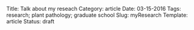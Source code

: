 Title: Talk about my reseach
Category: article
Date: 03-15-2016
Tags: research; plant pathology; graduate school
Slug: myResearch
Template: article
Status: draft

